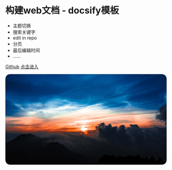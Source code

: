 # 构建web文档 - docsify模板
- 主题切换
- 搜索关键字
- edit in repo
- 分页
- 最后编辑时间
- ......

[Github](https://github.com/12cjn/Yomiya)
[点击进入](./README.md)

<!-- 背景图片 -->

![](https://raw.githubusercontent.com/12cjn/lizituchuang/main/img/202210271607143.png)
<!-- ![](static/img/cp.jpeg) -->

<!-- 背景色 -->

<!-- ![color](#fab1a0) -->